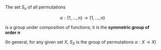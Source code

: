 The set $S_n$ of all permutations  

$$\alpha:\{1,...,n\}\longrightarrow\{1,...,n\}$$

is a group under composition of functions; it is the **symmetric group of order $n$**

(In general, for any given set $X$, $S_X$ is the group of permutations $\alpha: X\longrightarrow X$)